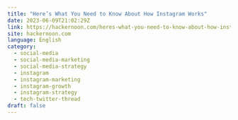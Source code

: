 ```yaml
---
title: "Here’s What You Need to Know About How Instagram Works"
date: 2023-06-09T21:02:29Z
link: https://hackernoon.com/heres-what-you-need-to-know-about-how-instagram-works?source=rss&utm_medium=RSS&utm_source=news.12bit.vn
site: hackernoon.com
language: English
category:
  - social-media
  - social-media-marketing
  - social-media-strategy
  - instagram
  - instagram-marketing
  - instagram-growth
  - instagram-strategy
  - tech-twitter-thread
draft: false
---
```

